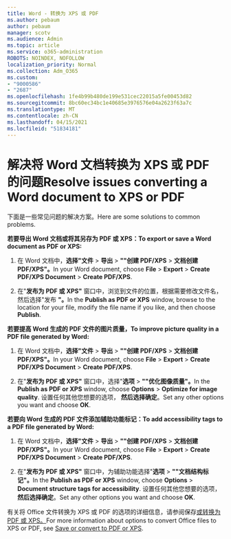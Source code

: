 ```yaml
---
title: Word - 转换为 XPS 或 PDF
ms.author: pebaum
author: pebaum
manager: scotv
ms.audience: Admin
ms.topic: article
ms.service: o365-administration
ROBOTS: NOINDEX, NOFOLLOW
localization_priority: Normal
ms.collection: Adm_O365
ms.custom:
- "9000586"
- "2687"
ms.openlocfilehash: 1fe4b99b480de199e531cec22015a5fe00453d82
ms.sourcegitcommit: 8bc60ec34bc1e40685e3976576e04a2623f63a7c
ms.translationtype: MT
ms.contentlocale: zh-CN
ms.lasthandoff: 04/15/2021
ms.locfileid: "51834181"
---
```

# <a name="resolve-issues-converting-a-word-document-to-xps-or-pdf"></a><span data-ttu-id="6770a-102">解决将 Word 文档转换为 XPS 或 PDF 的问题</span><span class="sxs-lookup"><span data-stu-id="6770a-102">Resolve issues converting a Word document to XPS or PDF</span></span>

<span data-ttu-id="6770a-103">下面是一些常见问题的解决方案。</span><span class="sxs-lookup"><span data-stu-id="6770a-103">Here are some solutions to common problems.</span></span> 

<span data-ttu-id="6770a-104">**若要导出 Word 文档或将其另存为 PDF 或 XPS：**</span><span class="sxs-lookup"><span data-stu-id="6770a-104">**To export or save a Word document as PDF or XPS:**</span></span>

1. <span data-ttu-id="6770a-105">在 Word 文档中，**选择"文件**  >  **导出**  >  **""创建 PDF/XPS**  >  **文档创建 PDF/XPS"。**</span><span class="sxs-lookup"><span data-stu-id="6770a-105">In your Word document, choose  **File** > **Export** > **Create PDF/XPS Document** > **Create PDF/XPS**.</span></span>

2. <span data-ttu-id="6770a-106">在"**发布为 PDF 或 XPS"** 窗口中，浏览到文件的位置，根据需要修改文件名，然后选择"发布 **"。**</span><span class="sxs-lookup"><span data-stu-id="6770a-106">In the **Publish as PDF or XPS** window, browse to the location for your file, modify the file name if you like, and then choose **Publish**.</span></span>

<span data-ttu-id="6770a-107">**若要提高 Word 生成的 PDF 文件的图片质量，**</span><span class="sxs-lookup"><span data-stu-id="6770a-107">**To improve picture quality in a PDF file generated by Word:**</span></span>

1. <span data-ttu-id="6770a-108">在 Word 文档中，**选择"文件**  >  **导出**  >  **""创建 PDF/XPS**  >  **文档创建 PDF/XPS"。**</span><span class="sxs-lookup"><span data-stu-id="6770a-108">In your Word document, choose  **File** > **Export** > **Create PDF/XPS Document** > **Create PDF/XPS**.</span></span>

2. <span data-ttu-id="6770a-109">在"**发布为 PDF 或 XPS"** 窗口中，选择"**选项**  >  **""优化图像质量"。**</span><span class="sxs-lookup"><span data-stu-id="6770a-109">In the **Publish as PDF or XPS** window, choose **Options** > **Optimize for image quality**.</span></span> <span data-ttu-id="6770a-110">设置任何其他您想要的选项， **然后选择确定**。</span><span class="sxs-lookup"><span data-stu-id="6770a-110">Set any other options you want and choose **OK**.</span></span> 

<span data-ttu-id="6770a-111">**若要向 Word 生成的 PDF 文件添加辅助功能标记：**</span><span class="sxs-lookup"><span data-stu-id="6770a-111">**To add accessibility tags to a PDF file generated by Word:**</span></span>
 
1. <span data-ttu-id="6770a-112">在 Word 文档中，**选择"文件**  >  **导出**  >  **""创建 PDF/XPS**  >  **文档创建 PDF/XPS"。**</span><span class="sxs-lookup"><span data-stu-id="6770a-112">In your Word document, choose  **File** > **Export** > **Create PDF/XPS Document** > **Create PDF/XPS**.</span></span>

2. <span data-ttu-id="6770a-113">在"**发布为 PDF 或 XPS"** 窗口中，为辅助功能选择"**选项**  >  **""文档结构标记"。**</span><span class="sxs-lookup"><span data-stu-id="6770a-113">In the **Publish as PDF or XPS** window, choose **Options** > **Document structure tags for accessibility**.</span></span> <span data-ttu-id="6770a-114">设置任何其他您想要的选项， **然后选择确定**。</span><span class="sxs-lookup"><span data-stu-id="6770a-114">Set any other options you want and choose **OK**.</span></span>

<span data-ttu-id="6770a-115">有关将 Office 文件转换为 XPS 或 PDF 的选项的详细信息，请参阅保存[或转换为 PDF 或 XPS。](https://support.office.com/article/d85416c5-7d77-4fd6-a216-6f4bf7c7c110)</span><span class="sxs-lookup"><span data-stu-id="6770a-115">For more information about options to convert Office files to XPS or PDF, see [Save or convert to PDF or XPS](https://support.office.com/article/d85416c5-7d77-4fd6-a216-6f4bf7c7c110).</span></span>